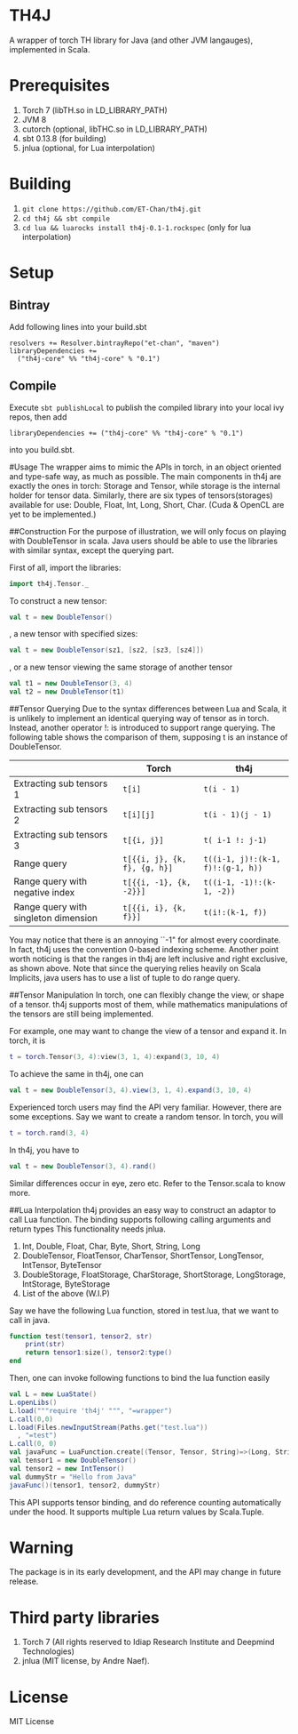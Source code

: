 # TH4J
A wrapper of torch TH library for Java (and other JVM langauges), implemented in Scala.

# Prerequisites
1. Torch 7 (libTH.so in LD_LIBRARY_PATH)
2. JVM 8
3. cutorch (optional, libTHC.so in LD_LIBRARY_PATH)
4. sbt 0.13.8 (for building)
5. jnlua (optional, for Lua interpolation)

# Building
1. `git clone https://github.com/ET-Chan/th4j.git`
2. `cd th4j && sbt compile`
3. `cd lua && luarocks install th4j-0.1-1.rockspec` (only for lua interpolation)

# Setup
## Bintray
Add following lines into your build.sbt
```
resolvers += Resolver.bintrayRepo("et-chan", "maven")
libraryDependencies +=
  ("th4j-core" %% "th4j-core" % "0.1")
```
## Compile
Execute `sbt publishLocal` to publish the compiled library into your local ivy repos, then add 
```
libraryDependencies += ("th4j-core" %% "th4j-core" % "0.1")
```
into you build.sbt.


#Usage
The wrapper aims to mimic the APIs in torch, in an object oriented and type-safe way, as much as possible. The main components in th4j are exactly the ones in torch: Storage and Tensor, while storage is the internal holder for tensor data. Similarly, there are six types of tensors(storages) available for use: Double, Float, Int, Long, Short, Char. (Cuda & OpenCL are yet to be implemented.)

##Construction
For the purpose of illustration, we will only focus on playing with DoubleTensor in scala. Java users should be able to use the libraries with similar syntax, except the querying part.

First of all, import the libraries:

```scala
import th4j.Tensor._
```

To construct a new tensor:

```scala
val t = new DoubleTensor()
```

, a new tensor with specified sizes:

```scala
val t = new DoubleTensor(sz1, [sz2, [sz3, [sz4]])
```

, or a new tensor viewing the same storage of another tensor
 
```scala
val t1 = new DoubleTensor(3, 4)
val t2 = new DoubleTensor(t1)
```

##Tensor Querying
Due to the syntax differences between Lua and Scala, it is unlikely to implement an identical querying way of tensor as in torch. Instead, another operator !: is introduced to support range querying. The following table shows the comparison of them, supposing t is an instance of DoubleTensor.

|                               | Torch                    | th4j           | 
|-------------------------------| -------------------------|----------------| 
|Extracting sub tensors 1       | `t[i]`                   | `t(i - 1)` | 
|Extracting sub tensors 2       | `t[i][j]`      | `t(i - 1)(j - 1)`     | 
|Extracting sub tensors 3       |`t[{i, j}]` |`t( i-1 !: j-1)`|
|Range query                    | `t[{{i, j}, {k, f}, {g, h}]`    | `t((i-1, j)!:(k-1, f)!:(g-1, h))`      | 
|Range query with negative index| `t[{{i, -1}, {k, -2}}]`  |`t((i-1, -1)!:(k-1, -2))`|
|Range query with singleton dimension|`t[{{i, i}, {k, f}}]` | `t(i!:(k-1, f))`|

You may notice that there is an annoying ``-1" for almost every coordinate. In fact, th4j uses the convention 0-based indexing scheme. Another point worth noticing is that the ranges in th4j are left inclusive and right exclusive, as shown above. Note that since the querying relies heavily on Scala Implicits, java users has to use a list of tuple to do range query.


##Tensor Manipulation
In torch, one can flexibly change the view, or shape of a tensor. th4j supports most of them, while mathematics manipulations of the tensors are still being implemented.

For example, one may want to change the view of a tensor and expand it. In torch, it is

```lua
t = torch.Tensor(3, 4):view(3, 1, 4):expand(3, 10, 4)
```

To achieve the same in th4j, one can

```scala
val t = new DoubleTensor(3, 4).view(3, 1, 4).expand(3, 10, 4)
```

Experienced torch users may find the API very familiar. However, there are some exceptions. Say we want to create a random tensor. In torch, you will

```lua
t = torch.rand(3, 4)
```

In th4j, you have to 

```scala
val t = new DoubleTensor(3, 4).rand()
```

Similar differences occur in eye, zero etc. Refer to the Tensor.scala to know more.



##Lua Interpolation
th4j provides an easy way to construct an adaptor to call Lua function. The binding supports following calling arguments and return types
This functionality needs jnlua.

1. Int, Double, Float, Char, Byte, Short, String, Long
2. DoubleTensor, FloatTensor, CharTensor, ShortTensor, LongTensor, IntTensor, ByteTensor 
3. DoubleStorage, FloatStorage, CharStorage, ShortStorage, LongStorage, IntStorage, ByteStorage
4. List of the above (W.I.P)

Say we have the following Lua function, stored in test.lua, that we want to call in java.

```lua
function test(tensor1, tensor2, str)
    print(str)
    return tensor1:size(), tensor2:type()
end
```

Then, one can invoke following functions to bind the lua function easily

```scala
val L = new LuaState()
L.openLibs()
L.load("""require 'th4j' """, "=wrapper")
L.call(0,0)
L.load(Files.newInputStream(Paths.get("test.lua"))
  , "=test")
L.call(0, 0)
val javaFunc = LuaFunction.create[(Tensor, Tensor, String)=>(Long, String)]("test", L)
val tensor1 = new DoubleTensor()
val tensor2 = new IntTensor()
val dummyStr = "Hello from Java"
javaFunc()(tensor1, tensor2, dummyStr)
```

This API supports tensor binding, and do reference counting automatically under the hood. It supports multiple Lua return values by Scala.Tuple.

# Warning
The package is in its early development, and the API may change in future release.

# Third party libraries
1. Torch 7 (All rights reserved to Idiap Research Institute and Deepmind Technologies)
2. jnlua   (MIT license, by Andre Naef).

# License
MIT License